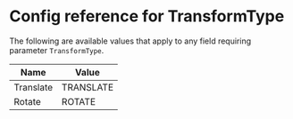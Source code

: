 # Config reference for TransformType

The following are available values that apply to any field requiring parameter `TransformType`.

| Name      | Value     |
|-----------|-----------|
| Translate | TRANSLATE |
| Rotate    | ROTATE    |